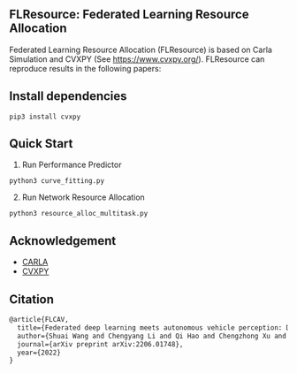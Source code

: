 ## FLResource: Federated Learning Resource Allocation
Federated Learning Resource Allocation (FLResource) is based on Carla Simulation and CVXPY (See https://www.cvxpy.org/). 
FLResource can reproduce results in the following papers:

## Install dependencies
```
pip3 install cvxpy
```

## Quick Start

1. Run Performance Predictor
```
python3 curve_fitting.py
```

2. Run Network Resource Allocation 
```
python3 resource_alloc_multitask.py
```

## Acknowledgement

* [CARLA](https://github.com/carla-simulator)
* [CVXPY](https://www.cvxpy.org/)

## Citation

```tex
@article{FLCAV,
  title={Federated deep learning meets autonomous vehicle perception: Design and verification},
  author={Shuai Wang and Chengyang Li and Qi Hao and Chengzhong Xu and Derrick Wing Kwan Ng and Yonina C. Eldar and H. Vincent Poor},
  journal={arXiv preprint arXiv:2206.01748},
  year={2022}
}
```
